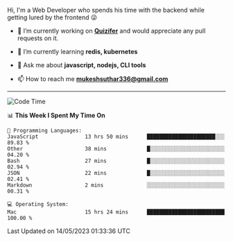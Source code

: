 Hi, I'm a Web Developer who spends his time with the backend while getting lured by the frontend 😜

- 🔭 I’m currently working on **[Quizifer](https://github.com/SutharMukesh/Quizifer/)** and would appreciate any pull requests on it.

- 🌱 I’m currently learning **redis, kubernetes**

- 💬 Ask me about **javascript, nodejs, CLI tools**

- 📫 How to reach me **mukeshsuthar336@gmail.com**

---
<!--START_SECTION:waka-->
![Code Time](http://img.shields.io/badge/Code%20Time-2%2C290%20hrs%2044%20mins-blue)

📊 **This Week I Spent My Time On** 

```text
💬 Programming Languages: 
JavaScript               13 hrs 50 mins      ██████████████████████░░░   89.83 % 
Other                    38 mins             █░░░░░░░░░░░░░░░░░░░░░░░░   04.20 % 
Bash                     27 mins             █░░░░░░░░░░░░░░░░░░░░░░░░   02.94 % 
JSON                     22 mins             █░░░░░░░░░░░░░░░░░░░░░░░░   02.41 % 
Markdown                 2 mins              ░░░░░░░░░░░░░░░░░░░░░░░░░   00.31 % 

💻 Operating System: 
Mac                      15 hrs 24 mins      █████████████████████████   100.00 % 
```


 Last Updated on 14/05/2023 01:33:36 UTC
<!--END_SECTION:waka-->
